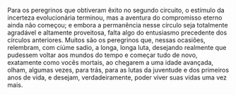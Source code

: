 ﻿Para os peregrinos que obtiveram êxito no segundo circuito, o estímulo da incerteza evolucionária terminou, mas a aventura do compromisso eterno ainda não começou; e embora a permanência nesse círculo seja totalmente agradável e altamente proveitosa, falta algo do entusiasmo precedente dos círculos anteriores. Muitos são os peregrinos que, nessas ocasiões, relembram, com ciúme sadio, a longa, longa luta, desejando realmente que pudessem voltar aos mundos do tempo e começar tudo de novo, exatamente como vocês mortais, ao chegarem a uma idade avançada, olham, algumas vezes, para trás, para as lutas da juventude e dos primeiros anos de vida, e desejam, verdadeiramente, poder viver suas vidas uma vez mais.